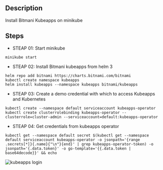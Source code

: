 ## Description
Install Bitmani Kubeapps on minikube

## Steps

- STEAP 01:
Start minikube

```
minikube start
```

- STEAP 02:
Install Bitmani kubeapps from helm 3

```
helm repo add bitnami https://charts.bitnami.com/bitnami
kubectl create namespace kubeapps
helm install kubeapps --namespace kubeapps bitnami/kubeapps
```

- STEAP 03:
Create a demo credential with which to access Kubeapps and Kubernetes

```
kubectl create --namespace default serviceaccount kubeapps-operator
kubectl create clusterrolebinding kubeapps-operator --clusterrole=cluster-admin --serviceaccount=default:kubeapps-operator
```

- STEAP 04:
Get credentials from kubeapps operator

```
kubectl get --namespace default secret $(kubectl get --namespace default serviceaccount kubeapps-operator -o jsonpath='{range .secrets[*]}{.name}{"\n"}{end}' | grep kubeapps-operator-token) -o jsonpath='{.data.token}' -o go-template='{{.data.token | base64decode}}' && echo
```

![kubeapps login](captures/kubeapps-login.png)
